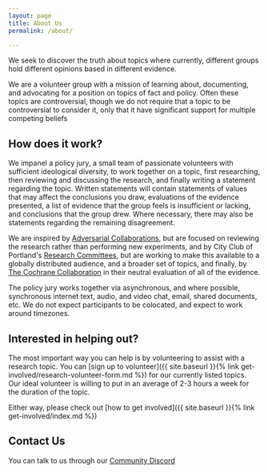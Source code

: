 ```yaml
---
layout: page
title: About Us
permalink: /about/

---
```


We seek to discover the truth about topics where currently, different groups hold different opinions based in different evidence.

We are a volunteer group with a mission of learning about, documenting, and advocating for a position on topics of fact and policy. Often these topics are controversial, though we do not require that a topic to be controversial to consider it, only that it have significant support for multiple competing beliefs 

## How does it work?

We impanel a policy jury, a small team of passionate volunteers with sufficient ideological diversity, to work together on a topic, first researching, then reviewing and discussing the research, and finally writing a statement regarding the topic. Written statements will contain statements of values that may affect the conclusions you draw, evaluations of the evidence presented, a list of evidence that the group feels is insufficient or lacking, and conclusions that the group drew. Where necessary, there may also be statements regarding the remaining disagreement.

We are inspired by [Adversarial Collaborations](https://en.wikipedia.org/wiki/Adversarial_collaboration), but are focused on reviewing the research rather than performing new experiments, and by City Club of Portland's [Research Committees](https://www.pdxcityclub.org/research/), but are working to make this available to a globally distributed audience, and a broader set of topics, and finally, by [The Cochrane Collaboration](https://us.cochrane.org) in their neutral evaluation of all of the evidence.

The policy jury works together via asynchronous, and where possible, synchronous internet text, audio, and video chat, email, shared documents, etc. We do not expect participants to be colocated, and expect to work around timezones.

## Interested in helping out?

The most important way you can help is by volunteering to assist with a research topic. You can [sign up to volunteer]({{ site.baseurl }}{% link get-involved/research-volunteer-form.md %}) for our currently listed topics. Our ideal volunteer is willing to put in an average of 2-3 hours a week for the duration of the topic.

Either way, please check out [how to get involved]({{ site.baseurl }}{% link get-involved/index.md %})

## Contact Us

You can talk to us through our [Community Discord](https://discord.gg/jW3PSVQ)
